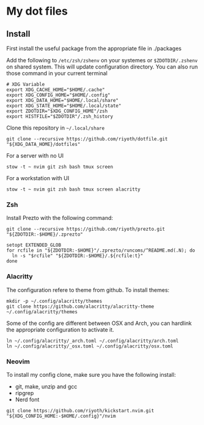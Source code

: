 # My dot files


## Install
First install the useful package from the appropriate file in ./packages

Add the following to `/etc/zsh/zshenv` on your systemes or  `$ZDOTDIR/.zshenv` on shared system.
This will update configuration directory. You can also run those command in your current terminal

```
# XDG Variable
export XDG_CACHE_HOME="$HOME/.cache"
export XDG_CONFIG_HOME="$HOME/.config"
export XDG_DATA_HOME="$HOME/.local/share"
export XDG_STATE_HOME="$HOME/.local/state"
export ZDOTDIR="$XDG_CONFIG_HOME"/zsh
export HISTFILE="$ZDOTDIR"/.zsh_history
```

Clone this repository in `~/.local/share`
```
git clone --recursive https://github.com/riyoth/dotfile.git "${XDG_DATA_HOME}/dotfiles"
```

For a server with no UI
```
stow -t ~ nvim git zsh bash tmux screen
```

For a workstation with UI
```
stow -t ~ nvim git zsh bash tmux screen alacritty
```

### Zsh

Install Prezto with the following command:
```
git clone --recursive https://github.com/riyoth/prezto.git "${ZDOTDIR:-$HOME}/.zprezto"

setopt EXTENDED_GLOB
for rcfile in "${ZDOTDIR:-$HOME}"/.zprezto/runcoms/^README.md(.N); do
  ln -s "$rcfile" "${ZDOTDIR:-$HOME}/.${rcfile:t}"
done
```

### Alacritty
The configuration refere to theme from github. To install themes:

```
mkdir -p ~/.config/alacritty/themes
git clone https://github.com/alacritty/alacritty-theme ~/.config/alacritty/themes
```

Some of the config are different between OSX and Arch, you can hardlink the appropriate configuration to activate it.
```
ln ~/.config/alacritty/_arch.toml ~/.config/alacritty/arch.toml
ln ~/.config/alacritty/_osx.toml ~/.config/alacritty/osx.toml
```
 
### Neovim

To install my config clone, make sure you have the following install:
 - git, make, unzip and gcc
 - ripgrep
 - Nerd font

```
git clone https://github.com/riyoth/kickstart.nvim.git "${XDG_CONFIG_HOME:-$HOME/.config}"/nvim
```
